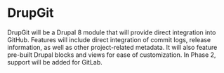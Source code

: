 # DrupGit
DrupGit will be a Drupal 8 module that will provide direct integration into GitHub. Features will include direct integration of commit logs, release information, as well as other project-related metadata. It will also feature pre-built Drupal blocks and views for ease of customization. In Phase 2, support will be added for GitLab.
